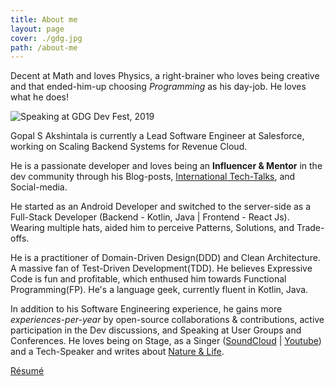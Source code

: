 ```yaml
---
title: About me
layout: page
cover: ./gdg.jpg
path: /about-me
---
```


Decent at Math and loves Physics, a right-brainer who loves being creative and that ended-him-up choosing _Programming_ as his day-job. He loves what he does!

![Speaking at GDG Dev Fest, 2019](gdg.jpg)

Gopal S Akshintala is currently a Lead Software Engineer at Salesforce, working on Scaling Backend Systems for Revenue Cloud.

He is a passionate developer and loves being an **Influencer & Mentor** in the dev community through his Blog-posts, [International Tech-Talks](/my-talks), and Social-media.

He started as an Android Developer and switched to the server-side as a Full-Stack Developer (Backend - Kotlin, Java | Frontend - React Js). Wearing multiple hats, aided him to perceive Patterns, Solutions, and Trade-offs.

He is a practitioner of Domain-Driven Design(DDD) and Clean Architecture. A massive fan of Test-Driven Development(TDD). He believes Expressive Code is fun and profitable, which enthused him towards Functional Programming(FP). He's a language geek, currently fluent in Kotlin, Java.

In addition to his Software Engineering experience, he gains more _experiences-per-year_ by open-source collaborations & contributions, active participation in the Dev discussions, and Speaking at User Groups and Conferences. He loves being on Stage, as a Singer ([SoundCloud](http://bit.ly/agssc) | [Youtube](https://youtube.com/playlist?list=PLrJbJ9wDl9EB5lKs1L13pJDOKp9yg0YF9)) and a Tech-Speaker and writes about [Nature & Life](https://leafonthewind.ga).

[Résumé](http://bit.ly/ags-my-resume)
